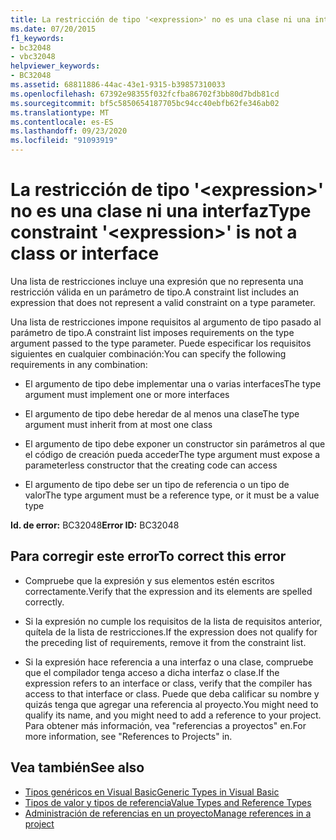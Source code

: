 ```yaml
---
title: La restricción de tipo '<expression>' no es una clase ni una interfaz
ms.date: 07/20/2015
f1_keywords:
- bc32048
- vbc32048
helpviewer_keywords:
- BC32048
ms.assetid: 68811886-44ac-43e1-9315-b39857310033
ms.openlocfilehash: 67392e98355f032fcfba86702f3bb80d7bdb81cd
ms.sourcegitcommit: bf5c5850654187705bc94cc40ebfb62fe346ab02
ms.translationtype: MT
ms.contentlocale: es-ES
ms.lasthandoff: 09/23/2020
ms.locfileid: "91093919"
---
```

# <a name="type-constraint-expression-is-not-a-class-or-interface"></a><span data-ttu-id="70d41-102">La restricción de tipo '\<expression>' no es una clase ni una interfaz</span><span class="sxs-lookup"><span data-stu-id="70d41-102">Type constraint '\<expression>' is not a class or interface</span></span>

<span data-ttu-id="70d41-103">Una lista de restricciones incluye una expresión que no representa una restricción válida en un parámetro de tipo.</span><span class="sxs-lookup"><span data-stu-id="70d41-103">A constraint list includes an expression that does not represent a valid constraint on a type parameter.</span></span>  
  
 <span data-ttu-id="70d41-104">Una lista de restricciones impone requisitos al argumento de tipo pasado al parámetro de tipo.</span><span class="sxs-lookup"><span data-stu-id="70d41-104">A constraint list imposes requirements on the type argument passed to the type parameter.</span></span> <span data-ttu-id="70d41-105">Puede especificar los requisitos siguientes en cualquier combinación:</span><span class="sxs-lookup"><span data-stu-id="70d41-105">You can specify the following requirements in any combination:</span></span>  
  
- <span data-ttu-id="70d41-106">El argumento de tipo debe implementar una o varias interfaces</span><span class="sxs-lookup"><span data-stu-id="70d41-106">The type argument must implement one or more interfaces</span></span>  
  
- <span data-ttu-id="70d41-107">El argumento de tipo debe heredar de al menos una clase</span><span class="sxs-lookup"><span data-stu-id="70d41-107">The type argument must inherit from at most one class</span></span>  
  
- <span data-ttu-id="70d41-108">El argumento de tipo debe exponer un constructor sin parámetros al que el código de creación pueda acceder</span><span class="sxs-lookup"><span data-stu-id="70d41-108">The type argument must expose a parameterless constructor that the creating code can access</span></span>  
  
- <span data-ttu-id="70d41-109">El argumento de tipo debe ser un tipo de referencia o un tipo de valor</span><span class="sxs-lookup"><span data-stu-id="70d41-109">The type argument must be a reference type, or it must be a value type</span></span>  
  
 <span data-ttu-id="70d41-110">**Id. de error:** BC32048</span><span class="sxs-lookup"><span data-stu-id="70d41-110">**Error ID:** BC32048</span></span>  
  
## <a name="to-correct-this-error"></a><span data-ttu-id="70d41-111">Para corregir este error</span><span class="sxs-lookup"><span data-stu-id="70d41-111">To correct this error</span></span>  
  
- <span data-ttu-id="70d41-112">Compruebe que la expresión y sus elementos estén escritos correctamente.</span><span class="sxs-lookup"><span data-stu-id="70d41-112">Verify that the expression and its elements are spelled correctly.</span></span>  
  
- <span data-ttu-id="70d41-113">Si la expresión no cumple los requisitos de la lista de requisitos anterior, quítela de la lista de restricciones.</span><span class="sxs-lookup"><span data-stu-id="70d41-113">If the expression does not qualify for the preceding list of requirements, remove it from the constraint list.</span></span>  
  
- <span data-ttu-id="70d41-114">Si la expresión hace referencia a una interfaz o una clase, compruebe que el compilador tenga acceso a dicha interfaz o clase.</span><span class="sxs-lookup"><span data-stu-id="70d41-114">If the expression refers to an interface or class, verify that the compiler has access to that interface or class.</span></span> <span data-ttu-id="70d41-115">Puede que deba calificar su nombre y quizás tenga que agregar una referencia al proyecto.</span><span class="sxs-lookup"><span data-stu-id="70d41-115">You might need to qualify its name, and you might need to add a reference to your project.</span></span> <span data-ttu-id="70d41-116">Para obtener más información, vea "referencias a proyectos" en.</span><span class="sxs-lookup"><span data-stu-id="70d41-116">For more information, see "References to Projects" in.</span></span>  
  
## <a name="see-also"></a><span data-ttu-id="70d41-117">Vea también</span><span class="sxs-lookup"><span data-stu-id="70d41-117">See also</span></span>

- [<span data-ttu-id="70d41-118">Tipos genéricos en Visual Basic</span><span class="sxs-lookup"><span data-stu-id="70d41-118">Generic Types in Visual Basic</span></span>](../programming-guide/language-features/data-types/generic-types.md)
- [<span data-ttu-id="70d41-119">Tipos de valor y tipos de referencia</span><span class="sxs-lookup"><span data-stu-id="70d41-119">Value Types and Reference Types</span></span>](../programming-guide/language-features/data-types/value-types-and-reference-types.md)
- [<span data-ttu-id="70d41-120">Administración de referencias en un proyecto</span><span class="sxs-lookup"><span data-stu-id="70d41-120">Manage references in a project</span></span>](/visualstudio/ide/managing-references-in-a-project)
